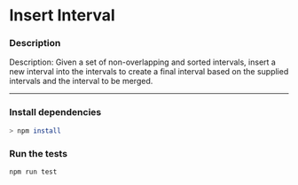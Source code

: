 # Insert Interval

### Description
Description: 
Given a set of non-overlapping and sorted intervals, insert a new interval into the intervals to create a final interval based on the supplied intervals and the interval to be merged.

---

### Install dependencies
```sh
> npm install
```

### Run the tests
```sh
npm run test
```